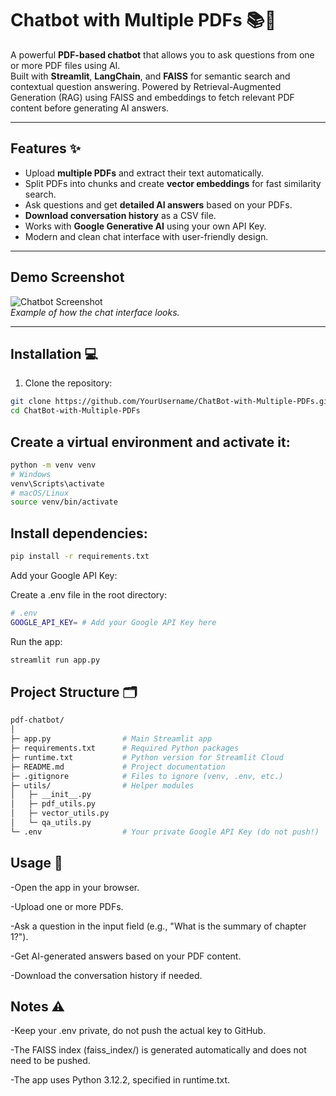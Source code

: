 # Chatbot with Multiple PDFs 📚🤖

A powerful **PDF-based chatbot** that allows you to ask questions from one or more PDF files using AI.  
Built with **Streamlit**, **LangChain**, and **FAISS** for semantic search and contextual question answering.
Powered by Retrieval-Augmented Generation (RAG) using FAISS and embeddings to fetch relevant PDF content before generating AI answers.

---

## Features ✨

- Upload **multiple PDFs** and extract their text automatically.  
- Split PDFs into chunks and create **vector embeddings** for fast similarity search.  
- Ask questions and get **detailed AI answers** based on your PDFs.  
- **Download conversation history** as a CSV file.  
- Works with **Google Generative AI** using your own API Key.  
- Modern and clean chat interface with user-friendly design.

---

## Demo Screenshot

![Chatbot Screenshot](https://i.ibb.co/wNmYHsx/langchain-logo.webp)  
*Example of how the chat interface looks.*

---

## Installation 💻

1. Clone the repository:

```bash
git clone https://github.com/YourUsername/ChatBot-with-Multiple-PDFs.git
cd ChatBot-with-Multiple-PDFs
```
## Create a virtual environment and activate it:

```bash
python -m venv venv
# Windows
venv\Scripts\activate
# macOS/Linux
source venv/bin/activate

```

## Install dependencies:
```bash
pip install -r requirements.txt

```
Add your Google API Key:

Create a .env file in the root directory:

```bash
# .env
GOOGLE_API_KEY= # Add your Google API Key here
```

Run the app:
```bash
streamlit run app.py
```
## Project Structure 🗂️
```bash
pdf-chatbot/
│
├─ app.py                # Main Streamlit app
├─ requirements.txt      # Required Python packages
├─ runtime.txt           # Python version for Streamlit Cloud
├─ README.md             # Project documentation
├─ .gitignore            # Files to ignore (venv, .env, etc.)
├─ utils/                # Helper modules
│   ├─ __init__.py
│   ├─ pdf_utils.py
│   ├─ vector_utils.py
│   └─ qa_utils.py
└─ .env                  # Your private Google API Key (do not push!)
```

## Usage 📝
-Open the app in your browser.

-Upload one or more PDFs.

-Ask a question in the input field (e.g., "What is the summary of chapter 1?").

-Get AI-generated answers based on your PDF content.

-Download the conversation history if needed.

## Notes ⚠️

-Keep your .env private, do not push the actual key to GitHub.

-The FAISS index (faiss_index/) is generated automatically and does not need to be pushed.

-The app uses Python 3.12.2, specified in runtime.txt.

